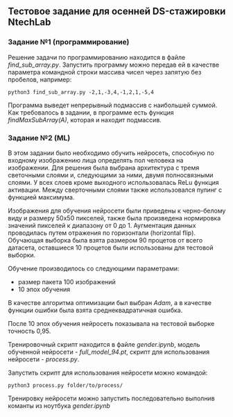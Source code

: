 ## Тестовое задание для осенней DS-стажировки NtechLab
### Задание №1 (программирование)
Решение задачи по программированию находится в файле *find_sub_array.py*.
Запустить программу можно передав ей в качестве параметра командной строки массива чисел через запятую без пробелов, например:
```
python3 find_sub_array.py -2,1,-3,4,-1,2,1,-5,4
```
Программа выведет непрерывный подмассив с наибольшей суммой.
Как требовалось в задании, в программе есть функция *findMaxSubArray(A)*, которая и находит подмассив.

### Задание №2 (ML)
В этом задании было необходимо обучить нейросеть, способную по входному изображению лица
определять пол человека на изображении. Для решения была выбрана архитектура с тремя светочными слоями и, следующими за ними, двумя полносвязными слоями. У всех слоев кроме выходного использовалась ReLu функция активации. Между сверточными слоями также использовался пулинг с функцией максимума.

Изображения для обучения нейросети были приведены к черно-белому виду и размеру 50x50 пикселей, также была произведена нормировка значений пикселей к диапазону от 0 до 1. Аугментация данных проводилась путем отражения по горизонтали (horizontal flip). Обучающая выборка была взята размером 90 процетов от всего датасета, оставшиеся 10 процетов были использованы для тестовой выборки.

Обучение производилось со следующими параметрами:
- размер пакета 100 изображений
- 10 эпох обучения

В качестве алгоритма оптимизации был выбран *Adam*, а в качестве функции ошибки была взята среднеквадратичная ошибка.

После 10 эпох обучения нейросеть показывала на тестовой выборке точность 0,95.

Тренировочный скрипт находится в файле *gender.ipynb*, модель обученной нейросети - *full_model_94.pt*, скрипт для использования нейросети - *process.py*.

Запустить скрипт для использования нейросети можно командой:
```
python3 process.py folder/to/process/
```

Тренировку нейросети можно запустить последовательно выполнив команты из ноутбука *gender.ipynb*